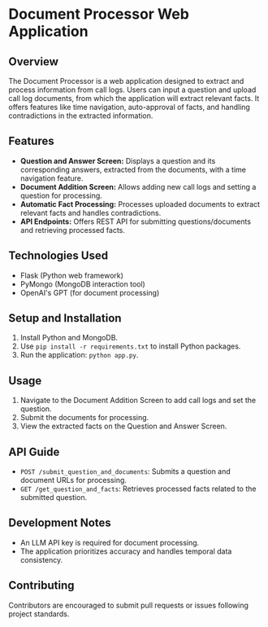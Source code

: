 # Document Processor Web Application

## Overview

The Document Processor is a web application designed to extract and process information from call logs. Users can input a question and upload call log documents, from which the application will extract relevant facts. It offers features like time navigation, auto-approval of facts, and handling contradictions in the extracted information.

## Features

- **Question and Answer Screen:** Displays a question and its corresponding answers, extracted from the documents, with a time navigation feature.
- **Document Addition Screen:** Allows adding new call logs and setting a question for processing.
- **Automatic Fact Processing:** Processes uploaded documents to extract relevant facts and handles contradictions.
- **API Endpoints:** Offers REST API for submitting questions/documents and retrieving processed facts.

## Technologies Used

- Flask (Python web framework)
- PyMongo (MongoDB interaction tool)
- OpenAI's GPT (for document processing)

## Setup and Installation

1. Install Python and MongoDB.
2. Use `pip install -r requirements.txt` to install Python packages.
3. Run the application: `python app.py`.

## Usage

1. Navigate to the Document Addition Screen to add call logs and set the question.
2. Submit the documents for processing.
3. View the extracted facts on the Question and Answer Screen.

## API Guide

- `POST /submit_question_and_documents`: Submits a question and document URLs for processing.
- `GET /get_question_and_facts`: Retrieves processed facts related to the submitted question.

## Development Notes

- An LLM API key is required for document processing.
- The application prioritizes accuracy and handles temporal data consistency.

## Contributing

Contributors are encouraged to submit pull requests or issues following project standards.
